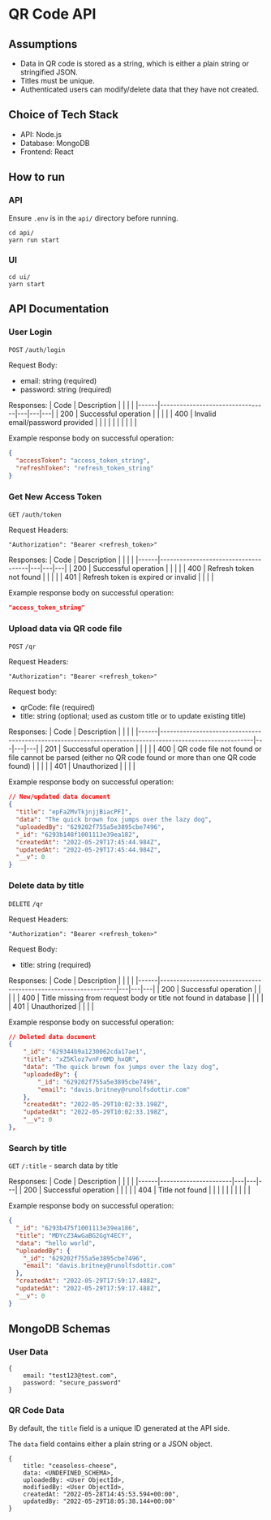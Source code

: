 # QR Code API

## Assumptions

- Data in QR code is stored as a string, which is either a plain string or stringified JSON.
- Titles must be unique.
- Authenticated users can modify/delete data that they have not created.

## Choice of Tech Stack

- API: Node.js
- Database: MongoDB
- Frontend: React

## How to run

### API

Ensure `.env` is in the `api/` directory before running.

```
cd api/
yarn run start
```

### UI

```
cd ui/
yarn start
```

## API Documentation

### User Login

`POST` `/auth/login`

Request Body:

- email: string (required)
- password: string (required)

Responses:
| Code | Description | | | |
|------|---------------------------------|---|---|---|
| 200 | Successful operation | | | |
| 400 | Invalid email/password provided | | | |
| | | | | |

Example response body on successful operation:

```json
{
  "accessToken": "access_token_string",
  "refreshToken": "refresh_token_string"
}
```

### Get New Access Token

`GET` `/auth/token`

Request Headers:

`"Authorization": "Bearer <refresh_token>"`

Responses:
| Code | Description | | | |
|------|-------------------------------------|---|---|---|
| 200 | Successful operation | | | |
| 400 | Refresh token not found | | | |
| 401 | Refresh token is expired or invalid | | | |

Example response body on successful operation:

```json
"access_token_string"
```

### Upload data via QR code file

`POST` `/qr`

Request Headers:

`"Authorization": "Bearer <refresh_token>"`

Request body:

- qrCode: file (required)
- title: string (optional; used as custom title or to update existing title)

Responses:
| Code | Description | | | |
|------|----------------------------------------------------------------------------------------------------------|---|---|---|
| 201 | Successful operation | | | |
| 400 | QR code file not found or file cannot be parsed (either no QR code found or more than one QR code found) | | | |
| 401 | Unauthorized | | | |

Example response body on successful operation:

```json
// New/updated data document
{
  "title": "epFa2MvTkjnjjBiacPFI",
  "data": "The quick brown fox jumps over the lazy dog",
  "uploadedBy": "629202f755a5e3895cbe7496",
  "_id": "6293b148f1001113e39ea182",
  "createdAt": "2022-05-29T17:45:44.984Z",
  "updatedAt": "2022-05-29T17:45:44.984Z",
  "__v": 0
}
```

### Delete data by title

`DELETE` `/qr`

Request Headers:

`"Authorization": "Bearer <refresh_token>"`

Request Body:

- title: string (required)

Responses:
| Code | Description | | | |
|------|----------------------------------------------------------------|---|---|---|
| 200 | Successful operation | | | |
| 400 | Title missing from request body or title not found in database | | | |
| 401 | Unauthorized | | | |

Example response body on successful operation:

```json
// Deleted data document
{
    "_id": "629344b9a1230062cda17ae1",
    "title": "xZ5Kloz7vnFr0MD_hxQR",
    "data": "The quick brown fox jumps over the lazy dog",
    "uploadedBy": {
        "_id": "629202f755a5e3895cbe7496",
        "email": "davis.britney@runolfsdottir.com"
    },
    "createdAt": "2022-05-29T10:02:33.198Z",
    "updatedAt": "2022-05-29T10:02:33.198Z",
    "__v": 0
},
```

### Search by title

`GET` `/:title` - search data by title

Responses:
| Code | Description | | | |
|------|----------------------|---|---|---|
| 200 | Successful operation | | | |
| 404 | Title not found | | | |
| | | | | |

Example response body on successful operation:

```json
{
  "_id": "6293b475f1001113e39ea186",
  "title": "MDYcZ3AwGaBG2GgY4ECY",
  "data": "hello world",
  "uploadedBy": {
    "_id": "629202f755a5e3895cbe7496",
    "email": "davis.britney@runolfsdottir.com"
  },
  "createdAt": "2022-05-29T17:59:17.488Z",
  "updatedAt": "2022-05-29T17:59:17.488Z",
  "__v": 0
}
```

## MongoDB Schemas

### User Data

```
{
    email: "test123@test.com",
    password: "secure_password"
}
```

### QR Code Data

By default, the `title` field is a unique ID generated at the API side.

The `data` field contains either a plain string or a JSON object.

```
{
    title: "ceaseless-cheese",
    data: <UNDEFINED_SCHEMA>,
    uploadedBy: <User ObjectId>,
    modifiedBy: <User ObjectId>,
    createdAt: "2022-05-28T14:45:53.594+00:00",
    updatedBy: "2022-05-29T18:05:38.144+00:00"
}
```
